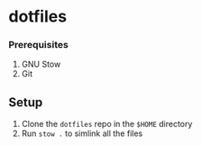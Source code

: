 # dotfiles

### Prerequisites
1. GNU Stow
2. Git

## Setup
1. Clone the `dotfiles` repo in the `$HOME` directory
2. Run `stow .` to simlink all the files
